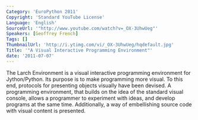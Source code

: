 ```yaml
---
Category: 'EuroPython 2011'
Copyright: 'Standard YouTube License'
Language: 'English'
SourceUrl: '"http://www.youtube.com/watch?v=_OX-3UhwUeg"'
Speakers: [Geoffrey French]
Tags: []
ThumbnailUrl: 'http://i.ytimg.com/vi/_OX-3UhwUeg/hqdefault.jpg'
Title: '"A Visual Interactive Programming Environment"'
date: '2011-07-07'
---
```

The Larch Environment is a visual interactive programming environment for
Jython/Python. Its purpose is to make programming more visual. To this end,
protocols for presenting objects visually have been devised. A programming
environment, that builds on the idea of the standard visual console, allows a
programmer to experiment with ideas, and develop programs at the same time.
Additionally, a way of embellishing source code with visual content is
presented.

